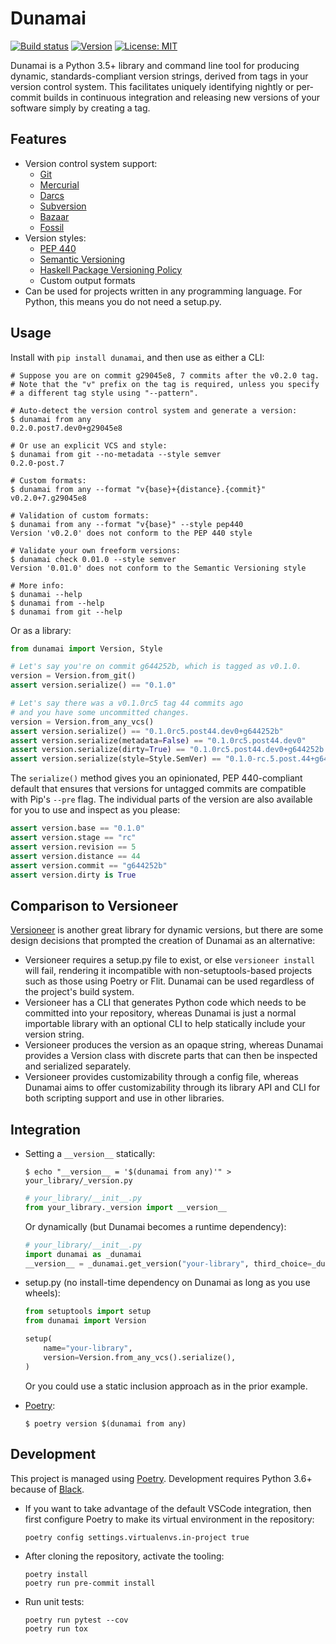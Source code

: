 
# Dunamai
[![Build status](https://travis-ci.org/mtkennerly/dunamai.svg?branch=master)](https://travis-ci.org/mtkennerly/dunamai)
[![Version](https://img.shields.io/pypi/v/dunamai)](https://pypi.org/project/dunamai)
[![License: MIT](https://img.shields.io/badge/license-MIT-yellow.svg)](https://opensource.org/licenses/MIT)

Dunamai is a Python 3.5+ library and command line tool for producing dynamic,
standards-compliant version strings, derived from tags in your version
control system. This facilitates uniquely identifying nightly or per-commit
builds in continuous integration and releasing new versions of your software
simply by creating a tag.

## Features
* Version control system support:
  * [Git](https://git-scm.com)
  * [Mercurial](https://www.mercurial-scm.org)
  * [Darcs](http://darcs.net)
  * [Subversion](https://subversion.apache.org)
  * [Bazaar](https://bazaar.canonical.com/en)
  * [Fossil](https://www.fossil-scm.org/home/doc/trunk/www/index.wiki)
* Version styles:
  * [PEP 440](https://www.python.org/dev/peps/pep-0440)
  * [Semantic Versioning](https://semver.org)
  * [Haskell Package Versioning Policy](https://pvp.haskell.org)
  * Custom output formats
* Can be used for projects written in any programming language.
  For Python, this means you do not need a setup.py.

## Usage
Install with `pip install dunamai`, and then use as either a CLI:

```console
# Suppose you are on commit g29045e8, 7 commits after the v0.2.0 tag.
# Note that the "v" prefix on the tag is required, unless you specify
# a different tag style using "--pattern".

# Auto-detect the version control system and generate a version:
$ dunamai from any
0.2.0.post7.dev0+g29045e8

# Or use an explicit VCS and style:
$ dunamai from git --no-metadata --style semver
0.2.0-post.7

# Custom formats:
$ dunamai from any --format "v{base}+{distance}.{commit}"
v0.2.0+7.g29045e8

# Validation of custom formats:
$ dunamai from any --format "v{base}" --style pep440
Version 'v0.2.0' does not conform to the PEP 440 style

# Validate your own freeform versions:
$ dunamai check 0.01.0 --style semver
Version '0.01.0' does not conform to the Semantic Versioning style

# More info:
$ dunamai --help
$ dunamai from --help
$ dunamai from git --help
```

Or as a library:

```python
from dunamai import Version, Style

# Let's say you're on commit g644252b, which is tagged as v0.1.0.
version = Version.from_git()
assert version.serialize() == "0.1.0"

# Let's say there was a v0.1.0rc5 tag 44 commits ago
# and you have some uncommitted changes.
version = Version.from_any_vcs()
assert version.serialize() == "0.1.0rc5.post44.dev0+g644252b"
assert version.serialize(metadata=False) == "0.1.0rc5.post44.dev0"
assert version.serialize(dirty=True) == "0.1.0rc5.post44.dev0+g644252b.dirty"
assert version.serialize(style=Style.SemVer) == "0.1.0-rc.5.post.44+g644252b"
```

The `serialize()` method gives you an opinionated, PEP 440-compliant default
that ensures that versions for untagged commits are compatible with Pip's
`--pre` flag. The individual parts of the version are also available for you
to use and inspect as you please:

```python
assert version.base == "0.1.0"
assert version.stage == "rc"
assert version.revision == 5
assert version.distance == 44
assert version.commit == "g644252b"
assert version.dirty is True
```

## Comparison to Versioneer
[Versioneer](https://github.com/warner/python-versioneer) is another great
library for dynamic versions, but there are some design decisions that
prompted the creation of Dunamai as an alternative:

* Versioneer requires a setup.py file to exist, or else `versioneer install`
  will fail, rendering it incompatible with non-setuptools-based projects
  such as those using Poetry or Flit. Dunamai can be used regardless of the
  project's build system.
* Versioneer has a CLI that generates Python code which needs to be committed
  into your repository, whereas Dunamai is just a normal importable library
  with an optional CLI to help statically include your version string.
* Versioneer produces the version as an opaque string, whereas Dunamai provides
  a Version class with discrete parts that can then be inspected and serialized
  separately.
* Versioneer provides customizability through a config file, whereas Dunamai
  aims to offer customizability through its library API and CLI for both
  scripting support and use in other libraries.

## Integration
* Setting a `__version__` statically:

  ```console
  $ echo "__version__ = '$(dunamai from any)'" > your_library/_version.py
  ```
  ```python
  # your_library/__init__.py
  from your_library._version import __version__
  ```

  Or dynamically (but Dunamai becomes a runtime dependency):

  ```python
  # your_library/__init__.py
  import dunamai as _dunamai
  __version__ = _dunamai.get_version("your-library", third_choice=_dunamai.Version.from_any_vcs).serialize()
  ```

* setup.py (no install-time dependency on Dunamai as long as you use wheels):

  ```python
  from setuptools import setup
  from dunamai import Version

  setup(
      name="your-library",
      version=Version.from_any_vcs().serialize(),
  )
  ```

  Or you could use a static inclusion approach as in the prior example.

* [Poetry](https://poetry.eustace.io):

  ```console
  $ poetry version $(dunamai from any)
  ```

## Development
This project is managed using [Poetry](https://poetry.eustace.io).
Development requires Python 3.6+ because of [Black](https://github.com/ambv/black).

* If you want to take advantage of the default VSCode integration, then first
  configure Poetry to make its virtual environment in the repository:
  ```
  poetry config settings.virtualenvs.in-project true
  ```
* After cloning the repository, activate the tooling:
  ```
  poetry install
  poetry run pre-commit install
  ```
* Run unit tests:
  ```
  poetry run pytest --cov
  poetry run tox
  ```

